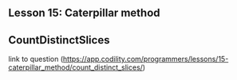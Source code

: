 ## Lesson 15: Caterpillar method
## CountDistinctSlices
link to question (https://app.codility.com/programmers/lessons/15-caterpillar_method/count_distinct_slices/)
